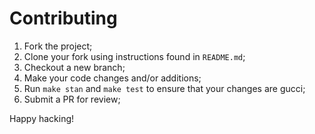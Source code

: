 # Contributing

1. Fork the project;
2. Clone your fork using instructions found in `README.md`;
3. Checkout a new branch;
4. Make your code changes and/or additions;
5. Run `make stan` and `make test` to ensure that your changes are gucci;
5. Submit a PR for review;

Happy hacking!
